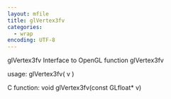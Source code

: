 ```yaml
---
layout: mfile
title: glVertex3fv
categories:
  - wrap
encoding: UTF-8
---
```


glVertex3fv  Interface to OpenGL function glVertex3fv

usage:  glVertex3fv( v )

C function:  void glVertex3fv(const GLfloat\* v)